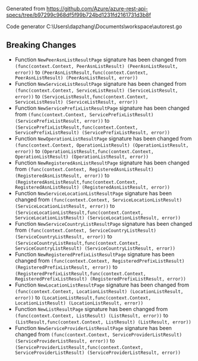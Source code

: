 
Generated from https://github.com/Azure/azure-rest-api-specs/tree/b97299c968df5f99b724bd1231fd2161731d3b8f

Code generator C:\Users\dapzhang\Documents\workspace\autorest.go

## Breaking Changes

- Function `NewPeerAsnListResultPage` signature has been changed from `(func(context.Context, PeerAsnListResult) (PeerAsnListResult, error))` to `(PeerAsnListResult,func(context.Context, PeerAsnListResult) (PeerAsnListResult, error))`
- Function `NewServiceListResultPage` signature has been changed from `(func(context.Context, ServiceListResult) (ServiceListResult, error))` to `(ServiceListResult,func(context.Context, ServiceListResult) (ServiceListResult, error))`
- Function `NewServicePrefixListResultPage` signature has been changed from `(func(context.Context, ServicePrefixListResult) (ServicePrefixListResult, error))` to `(ServicePrefixListResult,func(context.Context, ServicePrefixListResult) (ServicePrefixListResult, error))`
- Function `NewOperationListResultPage` signature has been changed from `(func(context.Context, OperationListResult) (OperationListResult, error))` to `(OperationListResult,func(context.Context, OperationListResult) (OperationListResult, error))`
- Function `NewRegisteredAsnListResultPage` signature has been changed from `(func(context.Context, RegisteredAsnListResult) (RegisteredAsnListResult, error))` to `(RegisteredAsnListResult,func(context.Context, RegisteredAsnListResult) (RegisteredAsnListResult, error))`
- Function `NewServiceLocationListResultPage` signature has been changed from `(func(context.Context, ServiceLocationListResult) (ServiceLocationListResult, error))` to `(ServiceLocationListResult,func(context.Context, ServiceLocationListResult) (ServiceLocationListResult, error))`
- Function `NewServiceCountryListResultPage` signature has been changed from `(func(context.Context, ServiceCountryListResult) (ServiceCountryListResult, error))` to `(ServiceCountryListResult,func(context.Context, ServiceCountryListResult) (ServiceCountryListResult, error))`
- Function `NewRegisteredPrefixListResultPage` signature has been changed from `(func(context.Context, RegisteredPrefixListResult) (RegisteredPrefixListResult, error))` to `(RegisteredPrefixListResult,func(context.Context, RegisteredPrefixListResult) (RegisteredPrefixListResult, error))`
- Function `NewLocationListResultPage` signature has been changed from `(func(context.Context, LocationListResult) (LocationListResult, error))` to `(LocationListResult,func(context.Context, LocationListResult) (LocationListResult, error))`
- Function `NewListResultPage` signature has been changed from `(func(context.Context, ListResult) (ListResult, error))` to `(ListResult,func(context.Context, ListResult) (ListResult, error))`
- Function `NewServiceProviderListResultPage` signature has been changed from `(func(context.Context, ServiceProviderListResult) (ServiceProviderListResult, error))` to `(ServiceProviderListResult,func(context.Context, ServiceProviderListResult) (ServiceProviderListResult, error))`

